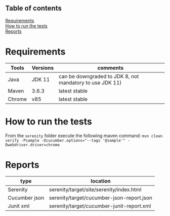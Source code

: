 ## Table of contents
[Requirements](#requirements)  
[How to run the tests](#howToRunTheTests)  
[Reports](#reports)

<a name="requirements"></a>
# Requirements
| Tools  | Versions | comments |
| ---    | ---      | --- |
| Java   | JDK 11   | can be downgraded to JDK 8, not mandatory to use JDK 11) |
| Maven  | 3.6.3    | latest stable |
| Chrome | v85      | latest stable |

<a name="howToRunTheTests"></a>
# How to run the tests
From the `serenity` folder execute the following maven command:
`mvn clean verify -Psample -Dcucumber.options="--tags '@sample'" -Dwebdriver.driver=chrome`

<a name="reports"></a>
# Reports
| type          | location | 
| ---           | ---      | 
| Serenity      | serenity/target/site/serenity/index.html |
| Cucumber json | serenity/target/cucumber-json-report.json | 
| Junit xml     | serenity/target/cucumber-junit-report.xml | 